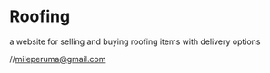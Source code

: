 # Roofing
a website for selling and buying roofing items with delivery options

//mileperuma@gmail.com
